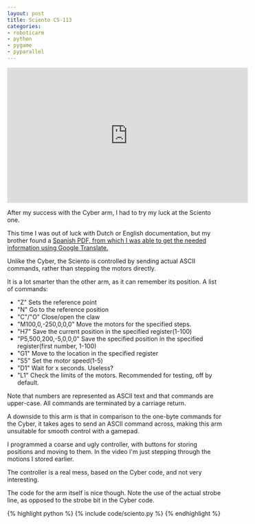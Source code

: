 ```yaml
---
layout: post
title: Sciento CS-113
categories:
- roboticarm
- python
- pygame
- pyparallel
---
```


<iframe width="560" height="315" src="http://www.youtube.com/embed/2R5WW9qNwEg" frameborder="0" allowfullscreen="allowfullscreen"> </iframe>

After my success with the Cyber arm, I had to try my luck at the Sciento one.

This time I was out of luck with Dutch or English documentation, but my brother found a [Spanish PDF, from which I was able to get the needed information using Google Translate.][1]

Unlike the Cyber, the Sciento is controlled by sending actual ASCII commands, rather than stepping the motors directly.

It is a lot smarter than the other arm, as it can remember its position. A list of commands:

* "Z" Sets the reference point
* "N" Go to the reference position
* "C"/"O" Close/open the claw
* "M100,0,-250,0,0,0" Move the motors for the specified steps.
* "H7" Save the current position in the specified register(1-100)
* "P5,500,200,-5,0,0,0" Save the specified position in the specified register(first number, 1-100)
* "G1" Move to the location in the specified register
* "S5" Set the motor speed(1-5)
* "D1" Wait for x seconds. Useless?
* "L1" Check the limits of the motors. Recommended for testing, off by default.

Note that numbers are represented as ASCII text and that commands are upper-case. All commands are terminated by a carriage return.

A downside to this arm is that in comparison to the one-byte commands for the Cyber, it takes ages to send an ASCII command across, making this arm unsuitable for smooth control with a gamepad.

I programmed a coarse and ugly controller, with buttons for storing positions and moving to them. In the video I'm just stepping through the motions I stored earlier.

The controller is a real mess, based on the Cyber code, and not very interesting.

The code for the arm itself is nice though. Note the use of the actual strobe line, as opposed to the strobe bit in the Cyber code.

{% highlight python %}
{% include code/sciento.py %}
{% endhighlight %}

[1]: http://translate.google.com/translate?sl=auto&tl=en&js=n&prev=_t&hl=en&ie=UTF-8&layout=2&eotf=1&u=http%3A%2F%2Frobotica.udl.cat%2Fbrazo_robot%2Flabview%2Frobotcs113.pdf&act=url